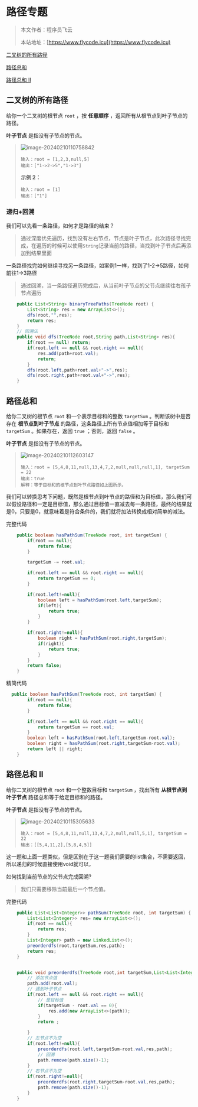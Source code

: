 # 路径专题
> 本文作者：程序员飞云
>
> 本站地址：[https://www.flycode.icu](https://www.flycode.icu)

[二叉树的所有路径](https://leetcode.cn/problems/binary-tree-paths/)

[路径总和](https://leetcode.cn/problems/path-sum/)

[路径总和 II](https://leetcode.cn/problems/path-sum-ii/)



## 二叉树的所有路径

给你一个二叉树的根节点 `root` ，按 **任意顺序** ，返回所有从根节点到叶子节点的路径。

**叶子节点** 是指没有子节点的节点。

>![image-20240210110758842](http://cdn.flycode.icu/codeCenterImg/image-20240210110758842.png)
>
>```
>输入：root = [1,2,3,null,5]
>输出：["1->2->5","1->3"]
>```
>
>**示例 2：**
>
>```
>输入：root = [1]
>输出：["1"]
>```



### 递归+回溯

我们可以先看一条路径，如何才是路径的结束？

> 通过深度优先遍历，找到没有左右节点，节点是叶子节点，此次路径寻找完成，在遍历的时候可以使用`String`记录当前的路径，当找到叶子节点后再添加到结果里面

一条路径找完如何继续寻找另一条路径，如案例1一样，找到了1-2->5路径，如何前往1->3路径

> 通过回溯，当一条路径遍历完成后，从当前叶子节点的父节点继续往右孩子节点遍历

```java
    public List<String> binaryTreePaths(TreeNode root) {
        List<String> res = new ArrayList<>();
        dfs(root,"",res);
        return res;
    }
	// 回溯法
    public void dfs(TreeNode root,String path,List<String> res){
        if(root == null) return;
        if(root.left == null && root.right == null){
            res.add(path+root.val);
            return;
        }
        dfs(root.left,path+root.val+"->",res);
        dfs(root.right,path+root.val+"->",res);
    } 
```



## 路径总和

给你二叉树的根节点 `root` 和一个表示目标和的整数 `targetSum` 。判断该树中是否存在 **根节点到叶子节点** 的路径，这条路径上所有节点值相加等于目标和 `targetSum` 。如果存在，返回 `true` ；否则，返回 `false` 。

**叶子节点** 是指没有子节点的节点。

 >
 >
 >![image-20240210112603147](http://cdn.flycode.icu/codeCenterImg/image-20240210112603147.png)
 >
 >```
 >输入：root = [5,4,8,11,null,13,4,7,2,null,null,null,1], targetSum = 22
 >输出：true
 >解释：等于目标和的根节点到叶节点路径如上图所示。
 >```

我们可以转换思考下问题，既然是根节点到叶节点的路径和为目标值，那么我们可以假设路径和一定是目标值，那么通过目标值一直减去每一条路径，最终的结果就是0，只要是0，就意味着是符合条件的，我们就将加法转换成相对简单的减法。

完整代码

```java
    public boolean hasPathSum(TreeNode root, int targetSum) {
        if(root == null){
            return false;
        }

        targetSum -= root.val;

        if(root.left == null && root.right == null){
            return targetSum == 0;
        }

        if(root.left!=null){
            boolean left = hasPathSum(root.left,targetSum);
            if(left){
                return true;
            }
        }

        if(root.right!=null){
            boolean right = hasPathSum(root.right,targetSum);
            if(right){
                return true;
            }
        }
        return false;
    }
```

精简代码

```java
  public boolean hasPathSum(TreeNode root, int targetSum) {
        if(root == null){
            return false;
        }

        if(root.left == null && root.right == null){
            return targetSum == root.val;
        }
        boolean left = hasPathSum(root.left,targetSum-root.val);
        boolean right = hasPathSum(root.right,targetSum-root.val);
        return left || right;
    }
```





## 路径总和 II

给你二叉树的根节点 `root` 和一个整数目标和 `targetSum` ，找出所有 **从根节点到叶子节点** 路径总和等于给定目标和的路径。

**叶子节点** 是指没有子节点的节点。

 >![image-20240210115305633](http://cdn.flycode.icu/codeCenterImg/image-20240210115305633.png)
 >
 >```
 >输入：root = [5,4,8,11,null,13,4,7,2,null,null,5,1], targetSum = 22
 >输出：[[5,4,11,2],[5,8,4,5]]
 >```

这一题和上面一题类似，但是区别在于这一题我们需要的list集合，不需要返回，所以递归的时候直接使用void就可以，

如何找到当前节点的父节点完成回溯?

> 我们只需要移除当前最后一个节点值。



完整代码

```java
    public List<List<Integer>> pathSum(TreeNode root, int targetSum) {
        List<List<Integer>> res= new ArrayList<>();
        if(root == null){
            return res;
        }
        List<Integer> path = new LinkedList<>();
        preorderdfs(root,targetSum,res,path);
        return res;
    }


    public void preorderdfs(TreeNode root,int targetSum,List<List<Integer>> res,List<Integer> path ){
        // 添加节点值
        path.add(root.val);
        // 遇到叶子节点
        if(root.left == null && root.right == null){
            // 是目标值
            if(targetSum - root.val == 0){
                res.add(new ArrayList<>(path));
            }
            return ;

        }
        // 左节点不为空
        if(root.left!=null){
            preorderdfs(root.left,targetSum-root.val,res,path);
            // 回溯
            path.remove(path.size()-1);
        }
        // 右节点不为空
        if(root.right!=null){
            preorderdfs(root.right,targetSum-root.val,res,path);
            path.remove(path.size()-1);
        }
    }
```

